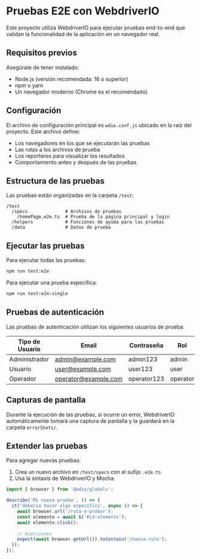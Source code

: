 # Pruebas E2E con WebdriverIO

Este proyecto utiliza WebdriverIO para ejecutar pruebas end-to-end que validan la funcionalidad de la aplicación en un navegador real.

## Requisitos previos

Asegúrate de tener instalado:
- Node.js (versión recomendada: 16 o superior)
- npm o yarn
- Un navegador moderno (Chrome es el recomendado)

## Configuración

El archivo de configuración principal es `wdio.conf.js` ubicado en la raíz del proyecto. Este archivo define:

- Los navegadores en los que se ejecutarán las pruebas
- Las rutas a los archivos de prueba
- Los reporteros para visualizar los resultados
- Comportamiento antes y después de las pruebas

## Estructura de las pruebas

Las pruebas están organizadas en la carpeta `/test`:

```
/test
  /specs              # Archivos de pruebas
    /homePage.e2e.ts  # Prueba de la página principal y login
  /helpers            # Funciones de ayuda para las pruebas
  /data               # Datos de prueba
```

## Ejecutar las pruebas

Para ejecutar todas las pruebas:

```bash
npm run test:e2e
```

Para ejecutar una prueba específica:

```bash
npm run test:e2e:single
```

## Pruebas de autenticación

Las pruebas de autenticación utilizan los siguientes usuarios de prueba:

| Tipo de Usuario | Email | Contraseña | Rol |
|-----------------|-------|------------|-----|
| Administrador | admin@example.com | admin123 | admin |
| Usuario | user@example.com | user123 | user |
| Operador | operator@example.com | operator123 | operator |

## Capturas de pantalla

Durante la ejecución de las pruebas, si ocurre un error, WebdriverIO automáticamente tomará una captura de pantalla y la guardará en la carpeta `errorShots/`.

## Extender las pruebas

Para agregar nuevas pruebas:

1. Crea un nuevo archivo en `/test/specs` con el sufijo `.e2e.ts`
2. Usa la sintaxis de WebdriverIO y Mocha:

```typescript
import { browser } from '@wdio/globals';

describe('Mi nueva prueba', () => {
  it('debería hacer algo específico', async () => {
    await browser.url('/ruta-a-probar');
    const elemento = await $('#id-elemento');
    await elemento.click();
    
    // Aserciones
    expect(await browser.getUrl()).toContain('/nueva-ruta');
  });
});
```

